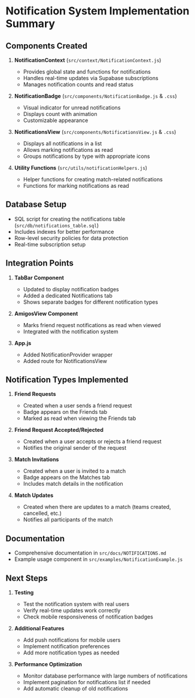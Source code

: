 # Notification System Implementation Summary

## Components Created

1. **NotificationContext** (`src/context/NotificationContext.js`)
   - Provides global state and functions for notifications
   - Handles real-time updates via Supabase subscriptions
   - Manages notification counts and read status

2. **NotificationBadge** (`src/components/NotificationBadge.js` & `.css`)
   - Visual indicator for unread notifications
   - Displays count with animation
   - Customizable appearance

3. **NotificationsView** (`src/components/NotificationsView.js` & `.css`)
   - Displays all notifications in a list
   - Allows marking notifications as read
   - Groups notifications by type with appropriate icons

4. **Utility Functions** (`src/utils/notificationHelpers.js`)
   - Helper functions for creating match-related notifications
   - Functions for marking notifications as read

## Database Setup

- SQL script for creating the notifications table (`src/db/notifications_table.sql`)
- Includes indexes for better performance
- Row-level security policies for data protection
- Real-time subscription setup

## Integration Points

1. **TabBar Component**
   - Updated to display notification badges
   - Added a dedicated Notifications tab
   - Shows separate badges for different notification types

2. **AmigosView Component**
   - Marks friend request notifications as read when viewed
   - Integrated with the notification system

3. **App.js**
   - Added NotificationProvider wrapper
   - Added route for NotificationsView

## Notification Types Implemented

1. **Friend Requests**
   - Created when a user sends a friend request
   - Badge appears on the Friends tab
   - Marked as read when viewing the Friends tab

2. **Friend Request Accepted/Rejected**
   - Created when a user accepts or rejects a friend request
   - Notifies the original sender of the request

3. **Match Invitations**
   - Created when a user is invited to a match
   - Badge appears on the Matches tab
   - Includes match details in the notification

4. **Match Updates**
   - Created when there are updates to a match (teams created, cancelled, etc.)
   - Notifies all participants of the match

## Documentation

- Comprehensive documentation in `src/docs/NOTIFICATIONS.md`
- Example usage component in `src/examples/NotificationExample.js`

## Next Steps

1. **Testing**
   - Test the notification system with real users
   - Verify real-time updates work correctly
   - Check mobile responsiveness of notification badges

2. **Additional Features**
   - Add push notifications for mobile users
   - Implement notification preferences
   - Add more notification types as needed

3. **Performance Optimization**
   - Monitor database performance with large numbers of notifications
   - Implement pagination for notifications list if needed
   - Add automatic cleanup of old notifications